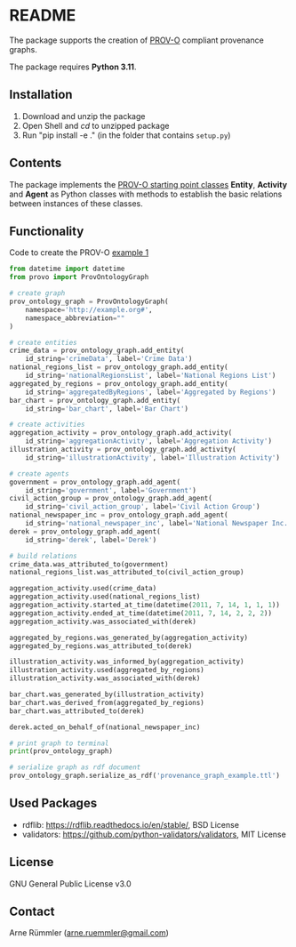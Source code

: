 # README

The package supports the creation of [PROV-O](https://www.w3.org/TR/prov-o/) compliant provenance graphs. 

The package requires __Python 3.11__.

## Installation

1. Download and unzip the package
2. Open Shell and _cd_ to unzipped package
3. Run "pip install -e ." (in the folder that contains ```setup.py```)

## Contents

The package implements the [PROV-O starting point classes](https://www.w3.org/TR/prov-o/#starting-points-figure) __Entity__, __Activity__ and __Agent__ as Python classes with methods to establish the basic relations between instances of these classes. 

## Functionality

Code to create the PROV-O [example 1](https://www.w3.org/TR/prov-o/#narrative-example-simple-1)

```python
from datetime import datetime
from provo import ProvOntologyGraph

# create graph
prov_ontology_graph = ProvOntologyGraph(
    namespace='http://example.org#',
    namespace_abbreviation=""
)

# create entities
crime_data = prov_ontology_graph.add_entity(
    id_string='crimeData', label='Crime Data')
national_regions_list = prov_ontology_graph.add_entity(
    id_string='nationalRegionsList', label='National Regions List')
aggregated_by_regions = prov_ontology_graph.add_entity(
    id_string='aggregatedByRegions', label='Aggregated by Regions')
bar_chart = prov_ontology_graph.add_entity(
    id_string='bar_chart', label='Bar Chart')

# create activities
aggregation_activity = prov_ontology_graph.add_activity(
    id_string='aggregationActivity', label='Aggregation Activity')
illustration_activity = prov_ontology_graph.add_activity(
    id_string='illustrationActivity', label='Illustration Activity')

# create agents
government = prov_ontology_graph.add_agent(
    id_string='government', label='Government')
civil_action_group = prov_ontology_graph.add_agent(
    id_string='civil_action_group', label='Civil Action Group')
national_newspaper_inc = prov_ontology_graph.add_agent(
    id_string='national_newspaper_inc', label='National Newspaper Inc.')
derek = prov_ontology_graph.add_agent(
    id_string='derek', label='Derek')

# build relations
crime_data.was_attributed_to(government)
national_regions_list.was_attributed_to(civil_action_group)

aggregation_activity.used(crime_data)
aggregation_activity.used(national_regions_list)
aggregation_activity.started_at_time(datetime(2011, 7, 14, 1, 1, 1))
aggregation_activity.ended_at_time(datetime(2011, 7, 14, 2, 2, 2))
aggregation_activity.was_associated_with(derek)

aggregated_by_regions.was_generated_by(aggregation_activity)
aggregated_by_regions.was_attributed_to(derek)

illustration_activity.was_informed_by(aggregation_activity)
illustration_activity.used(aggregated_by_regions)
illustration_activity.was_associated_with(derek)

bar_chart.was_generated_by(illustration_activity)
bar_chart.was_derived_from(aggregated_by_regions)
bar_chart.was_attributed_to(derek)

derek.acted_on_behalf_of(national_newspaper_inc)

# print graph to terminal
print(prov_ontology_graph)

# serialize graph as rdf document
prov_ontology_graph.serialize_as_rdf('provenance_graph_example.ttl')

```


## Used Packages

- rdflib: https://rdflib.readthedocs.io/en/stable/, BSD License
- validators: https://github.com/python-validators/validators, MIT License


## License

GNU General Public License v3.0

## Contact

Arne Rümmler ([arne.ruemmler@gmail.com](mailto:arne.ruemmler@gmail.com))
